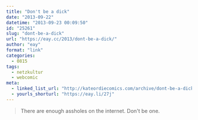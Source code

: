 ```yaml
---
title: "Don't be a dick"
date: "2013-09-22"
datetime: "2013-09-23 00:09:50"
id: "25261"
slug: "dont-be-a-dick"
url: "https://eay.cc/2013/dont-be-a-dick/"
author: "eay"
format: "link"
categories:
  - 0815
tags:
  - netzkultur
  - webcomic
meta:
  - linked_list_url: "http://kateordiecomics.com/archive/dont-be-a-dick/"
  - yourls_shorturl: "https://eay.li/27j"
---
```


> There are enough assholes on the internet. Don't be one.
